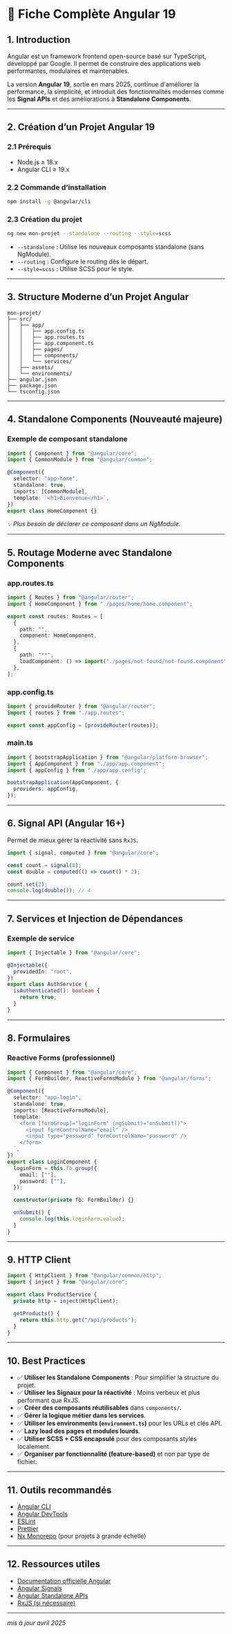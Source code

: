 # 📘 Fiche Complète Angular 19

## 1. Introduction

Angular est un framework frontend open-source basé sur TypeScript, développé par Google. Il permet de construire des applications web performantes, modulaires et maintenables.

La version **Angular 19**, sortie en mars 2025, continue d'améliorer la performance, la simplicité, et introduit des fonctionnalités modernes comme les **Signal APIs** et des améliorations à **Standalone Components**.

---

## 2. Création d’un Projet Angular 19

### 2.1 Prérequis

- Node.js ≥ 18.x
- Angular CLI ≥ 19.x

### 2.2 Commande d’installation

```bash
npm install -g @angular/cli
```

### 2.3 Création du projet

```bash
ng new mon-projet --standalone --routing --style=scss
```

- `--standalone` : Utilise les nouveaux composants standalone (sans NgModule).
- `--routing` : Configure le routing dès le départ.
- `--style=scss` : Utilise SCSS pour le style.

---

## 3. Structure Moderne d’un Projet Angular

```plaintext
mon-projet/
├── src/
│   ├── app/
│   │   ├── app.config.ts
│   │   ├── app.routes.ts
│   │   ├── app.component.ts
│   │   ├── pages/
│   │   ├── components/
│   │   └── services/
│   ├── assets/
│   └── environments/
├── angular.json
├── package.json
└── tsconfig.json
```

---

## 4. Standalone Components (Nouveauté majeure)

### Exemple de composant standalone

```ts
import { Component } from "@angular/core";
import { CommonModule } from "@angular/common";

@Component({
  selector: "app-home",
  standalone: true,
  imports: [CommonModule],
  template: `<h1>Bienvenue</h1>`,
})
export class HomeComponent {}
```

_💡 Plus besoin de déclarer ce composant dans un NgModule._

---

## 5. Routage Moderne avec Standalone Components

### app.routes.ts

```ts
import { Routes } from "@angular/router";
import { HomeComponent } from "./pages/home/home.component";

export const routes: Routes = [
  {
    path: "",
    component: HomeComponent,
  },
  {
    path: "**",
    loadComponent: () => import("./pages/not-found/not-found.component").then((m) => m.NotFoundComponent),
  },
];
```

### app.config.ts

```ts
import { provideRouter } from "@angular/router";
import { routes } from "./app.routes";

export const appConfig = [provideRouter(routes)];
```

### main.ts

```ts
import { bootstrapApplication } from "@angular/platform-browser";
import { AppComponent } from "./app/app.component";
import { appConfig } from "./app/app.config";

bootstrapApplication(AppComponent, {
  providers: appConfig,
});
```

---

## 6. Signal API (Angular 16+)

Permet de mieux gérer la réactivité sans `RxJS`.

```ts
import { signal, computed } from "@angular/core";

const count = signal(0);
const double = computed(() => count() * 2);

count.set(2);
console.log(double()); // 4
```

---

## 7. Services et Injection de Dépendances

### Exemple de service

```ts
import { Injectable } from "@angular/core";

@Injectable({
  providedIn: "root",
})
export class AuthService {
  isAuthenticated(): boolean {
    return true;
  }
}
```

---

## 8. Formulaires

### Reactive Forms (professionnel)

```ts
import { Component } from "@angular/core";
import { FormBuilder, ReactiveFormsModule } from "@angular/forms";

@Component({
  selector: "app-login",
  standalone: true,
  imports: [ReactiveFormsModule],
  template: `
    <form [formGroup]="loginForm" (ngSubmit)="onSubmit()">
      <input formControlName="email" />
      <input type="password" formControlName="password" />
    </form>
  `,
})
export class LoginComponent {
  loginForm = this.fb.group({
    email: [""],
    password: [""],
  });

  constructor(private fb: FormBuilder) {}

  onSubmit() {
    console.log(this.loginForm.value);
  }
}
```

---

## 9. HTTP Client

```ts
import { HttpClient } from "@angular/common/http";
import { inject } from "@angular/core";

export class ProductService {
  private http = inject(HttpClient);

  getProducts() {
    return this.http.get("/api/products");
  }
}
```

---

## 10. Best Practices

- ✅ **Utiliser les Standalone Components** : Pour simplifier la structure du projet.
- ✅ **Utiliser les Signaux pour la réactivité** : Moins verbeux et plus performant que RxJS.
- ✅ **Créer des composants réutilisables** dans `components/`.
- ✅ **Gérer la logique métier dans les services**.
- ✅ **Utiliser les environments (`environment.ts`)** pour les URLs et clés API.
- ✅ **Lazy load des pages et modules lourds**.
- ✅ **Utiliser SCSS + CSS encapsulé** pour des composants stylés localement.
- ✅ **Organiser par fonctionnalité (feature-based)** et non par type de fichier.

---

## 11. Outils recommandés

- [Angular CLI](https://angular.io/cli)
- [Angular DevTools](https://angular.io/guide/devtools)
- [ESLint](https://eslint.org/)
- [Prettier](https://prettier.io/)
- [Nx Monorepo](https://nx.dev/) (pour projets à grande échelle)

---

## 12. Ressources utiles

- [Documentation officielle Angular](https://angular.io/docs)
- [Angular Signals](https://angular.io/guide/signals)
- [Angular Standalone APIs](https://angular.io/guide/standalone-components)
- [RxJS (si nécessaire)](https://rxjs.dev)

---

_mis à jour avril 2025_
